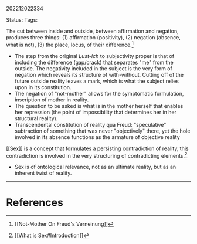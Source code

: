 202212022334

Status: 
Tags: 

The cut between inside and outside, between affirmation and negation, produces three things: (1) affirmation (positivity), (2) negation (absence, what is not), (3) the place, locus, of their difference.[^1]
- The step from the original *Lust-Ich* to subjectivity proper is that of including the difference (gap/crack) that separates "me" from the outside. The negativity included in the subject is the very form of negation which reveals its structure of with-without. Cutting off of the future outside reality leaves a mark, which is what the subject relies upon in its constitution.
- The negation of "not-mother" allows for the symptomatic formulation, inscription of mother in reality.
- The question to be asked is what is in the mother herself that enables her repression (the point of impossibility that determines her in her structural reality).
- Transcendental constitution of reality qua Freud: "speculative" subtraction of something that was never "objectively" there, yet the hole involved in its absence functions as the armature of objective reality

[[Sex]] is a concept that formulates a persisting contradiction of reality, this contradiction is involved in the very structuring of contradicting elements.[^2]
- Sex is of ontological relevance, not as an ultimate reality, but as an inherent twist of reality.


---
# References

[^1]: [[Not-Mother On Freud's Verneinung]]
[^2]: [[What is Sex#Introduction]]